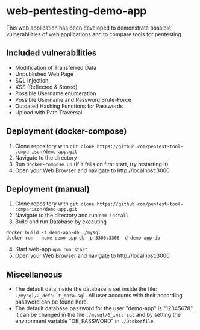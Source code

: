 # web-pentesting-demo-app
This web application has been developed to demonstrate possible vulnerabilities of web applications and to compare tools for pentesting.


## Included vulnerabilities
- Modification of Transferred Data
- Unpublished Web Page
- SQL Injection
- XSS (Reflected & Stored)
- Possible Username enumeration
- Possible Username and Password Brute-Force
- Outdated Hashing Functions for Passwords
- Upload with Path Traversal

## Deployment (docker-compose)
1. Clone repository with ``git clone https://github.com/pentest-tool-comparison/demo-app.git``
2. Navigate to the directory
3. Run ``docker-compose up`` (If it fails on first start, try restarting it)
4. Open your Web Browser and navigate to http://localhost:3000

## Deployment (manual)
1. Clone repository with ``git clone https://github.com/pentest-tool-comparison/demo-app.git``
2. Navigate to the directory and run ``npm install``
3. Build and run Database by executing 
```
docker build -t demo-app-db ./mysql
docker run --name demo-app-db -p 3306:3306 -d demo-app-db
```
4. Start web-app ``npm run start``
5. Open your Web Browser and navigate to http://localhost:3000

## Miscellaneous
- The default data inside the database is set inside the file: ``./mysql/2_default_data.sql``. All user accounts with their according password can be found here.
- The default database password for the user "demo-app" is "12345678". It can be changed in the file ``./mysql/0_init.sql`` and by setting the environment variable "DB_PASSWORD" in ``./Dockerfile``.